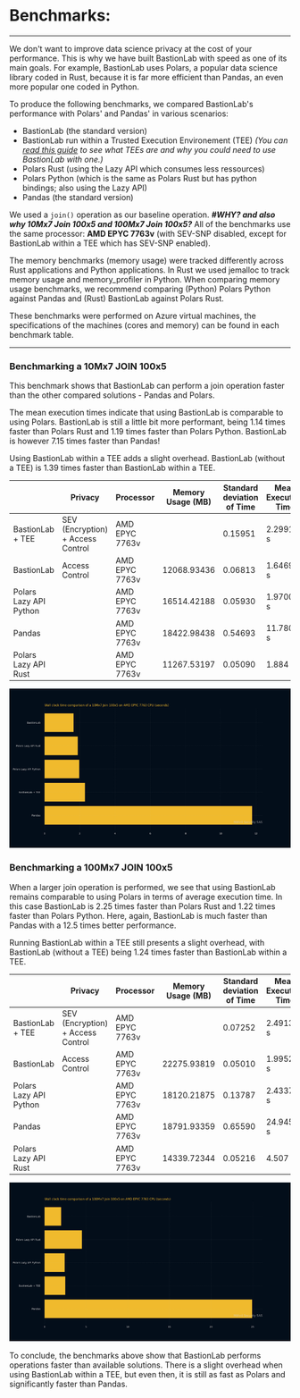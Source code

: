# Benchmarks:
_________________________________

We don't want to improve data science privacy at the cost of your performance. This is why we have built BastionLab with speed as one of its main goals. For example, BastionLab uses Polars, a popular data science library coded in Rust, because it is far more efficient than Pandas, an even more popular one coded in Python. 

To produce the following benchmarks, we compared BastionLab's performance with Polars' and Pandas' in various scenarios: 

- BastionLab (the standard version)
- BastionLab run within a Trusted Execution Environement (TEE) *(You can [read this guide](docs/docs/concept-guides/confidential_computing.md) to see what TEEs are and why you could need to use BastionLab with one.)*
- Polars Rust (using the Lazy API which consumes less ressources) 
- Polars Python (which is the same as Polars Rust but has python bindings; also using the Lazy API)
- Pandas (the standard version)

We used a `join()` operation as our baseline operation. ***#WHY? and also why 10Mx7 Join 100x5 and 100Mx7 Join 100x5?*** All of the benchmarks use the same processor: **AMD EPYC 7763v** (with SEV-SNP disabled, except for BastionLab within a TEE which has SEV-SNP enabled).

The memory benchmarks (memory usage) were tracked differently across Rust applications and Python applications. In Rust we used jemalloc to track memory usage and memory_profiler in Python.  When comparing memory usage benchmarks, we recommend comparing (Python) Polars Python against Pandas and (Rust) BastionLab against Polars Rust.

These benchmarks were performed on Azure virtual machines, the specifications of the machines (cores and memory) can be found in each benchmark table.

_________________________________________________

### Benchmarking a 10Mx7 JOIN 100x5

This benchmark shows that BastionLab can perform a join operation faster than the other compared solutions - Pandas and Polars. 

The mean execution times indicate that using BastionLab is comparable to using Polars. BastionLab is still a little bit more performant, being 1.14 times faster than Polars Rust and 1.19 times faster than Polars Python. BastionLab is however 7.15 times faster than Pandas!

Using BastionLab within a TEE adds a slight overhead. BastionLab (without a TEE) is 1.39 times faster than BastionLab within a TEE.


|                        | Privacy                           | Processor      | Memory Usage (MB) | Standard deviation of Time | Mean Execution Time | Operation  | Total Runs (Same Parameters) | Cores | Memory |
| ---------------------- | --------------------------------- | -------------- | ----------------- | -------------------------- | ------------------- | ---------- | ---------------------------- | ----- | ------ |
| BastionLab + TEE       | SEV (Encryption) + Access Control | AMD EPYC 7763v |                   | 0.15951                    | 2.29914 s           | INNER JOIN | 10                           | 16    | 64 GB  |
| BastionLab             | Access Control                    | AMD EPYC 7763v | 12068.93436       | 0.06813                    | 1.64691 s           | INNER JOIN | 10                           | 16    | 64 GB  |
| Polars Lazy API Python |                                   | AMD EPYC 7763v | 16514.42188       | 0.05930                    | 1.97007 s           | INNER JOIN | 10                           | 16    | 64 GB  |
| Pandas                 |                                   | AMD EPYC 7763v | 18422.98438       | 0.54693                    | 11.78010 s          | INNER JOIN | 10                           | 16    | 64 GB  |
| Polars Lazy API Rust   |                                   | AMD EPYC 7763v | 11267.53197       | 0.05090                    | 1.884 s             | INNER JOIN | 10                           | 16    | 64 GB  |


![](../../../assets/benchmark_amd_epyc_7763.png)

### Benchmarking a 100Mx7 JOIN 100x5

When a larger join operation is performed, we see that using BastionLab remains comparable to using Polars in terms of average execution time. In this case BastionLab is 2.25 times faster than Polars Rust and 1.22 times faster than Polars Python. Here, again, BastionLab is much faster than Pandas with a 12.5 times better performance.

Running BastionLab within a TEE still presents a slight overhead, with BastionLab (without a TEE) being 1.24 times faster than BastionLab within a TEE.


|                        | Privacy                           | Processor      | Memory Usage (MB) | Standard deviation of Time | Mean Execution Time | Operation  | Total Runs (Same Parameters) | Cores | Memory |
| ---------------------- | --------------------------------- | -------------- | ----------------- | -------------------------- | ------------------- | ---------- | ---------------------------- | ----- | ------ |
| BastionLab + TEE       | SEV (Encryption) + Access Control | AMD EPYC 7763v |                   | 0.07252                    | 2.49139 s           | INNER JOIN | 10                           | 16    | 64 GB  |
| BastionLab             | Access Control                    | AMD EPYC 7763v | 22275.93819       | 0.05010                    | 1.99522 s           | INNER JOIN | 10                           | 16    | 64 GB  |
| Polars Lazy API Python |                                   | AMD EPYC 7763v | 18120.21875       | 0.13787                    | 2.43374 s           | INNER JOIN | 10                           | 16    | 64 GB  |
| Pandas                 |                                   | AMD EPYC 7763v | 18791.93359       | 0.65590                    | 24.94570 s          | INNER JOIN | 10                           | 16    | 64 GB  |
| Polars Lazy API Rust   |                                   | AMD EPYC 7763v | 14339.72344       | 0.05216                    | 4.507 s             | INNER JOIN | 10                           | 16    | 64 GB  |


![](../../../assets/benchmark_amd_epyc_7763_2.png)


To conclude, the benchmarks above show that BastionLab performs operations faster than available solutions. There is a slight overhead when using BastionLab within a TEE, but even then, it is still as fast as Polars and significantly faster than Pandas.
